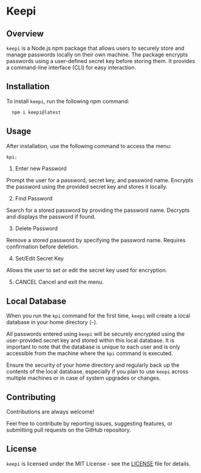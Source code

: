 # Keepi

## Overview

`keepi` is a Node.js npm package that allows users to securely store and manage passwords locally on their own machine. The package encrypts passwords using a user-defined secret key before storing them. It provides a command-line interface (CLI) for easy interaction.

## Installation

To install `keepi`, run the following npm command:

```bash
  npm i keepi@latest
```

## Usage

After installation, use the following command to access the menu:

```javascript
kpi;
```

1. Enter new Password

Prompt the user for a password, secret key, and password name.
Encrypts the password using the provided secret key and stores it locally.

2. Find Password

Search for a stored password by providing the password name.
Decrypts and displays the password if found.

3. Delete Password

Remove a stored password by specifying the password name.
Requires confirmation before deletion.

4. Set/Edit Secret Key

Allows the user to set or edit the secret key used for encryption.

5. CANCEL
   Cancel and exit the menu.

## Local Database

When you run the `kpi` command for the first time, `keepi` will create a local database in your home directory (`~`).

All passwords entered using `keepi` will be securely encrypted using the user-provided secret key and stored within this local database. It is important to note that the database is unique to each user and is only accessible from the machine where the `kpi` command is executed.

Ensure the security of your home directory and regularly back up the contents of the local database, especially if you plan to use `keepi` across multiple machines or in case of system upgrades or changes.

## Contributing

Contributions are always welcome!

Feel free to contribute by reporting issues, suggesting features, or submitting pull requests on the GitHub repository.

## License

`keepi` is licensed under the MIT License - see the [LICENSE](https://github.com/Axiean/keepi/blob/main/LICENCE) file for details.
